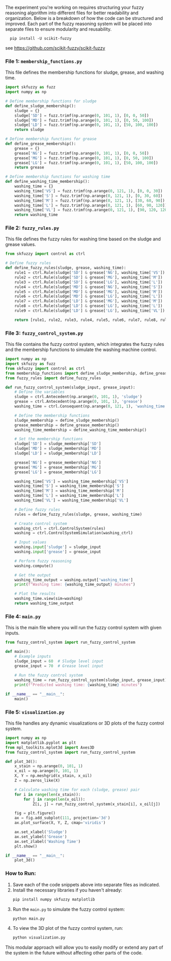 The experiment you're working on requires structuring your fuzzy reasoning algorithm into different files for better readability and organization. Below is a breakdown of how the code can be structured and improved. Each part of the fuzzy reasoning system will be placed into separate files to ensure modularity and reusability.
```shell
  pip install -U scikit-fuzzy
```
see https://github.com/scikit-fuzzy/scikit-fuzzy

### File 1: `membership_functions.py`
This file defines the membership functions for sludge, grease, and washing time.

```python
import skfuzzy as fuzz
import numpy as np

# Define membership functions for sludge
def define_sludge_membership():
    sludge = {}
    sludge['SD'] = fuzz.trimf(np.arange(0, 101, 1), [0, 0, 50])
    sludge['MD'] = fuzz.trimf(np.arange(0, 101, 1), [0, 50, 100])
    sludge['LD'] = fuzz.trimf(np.arange(0, 101, 1), [50, 100, 100])
    return sludge

# Define membership functions for grease
def define_grease_membership():
    grease = {}
    grease['NG'] = fuzz.trimf(np.arange(0, 101, 1), [0, 0, 50])
    grease['MG'] = fuzz.trimf(np.arange(0, 101, 1), [0, 50, 100])
    grease['LG'] = fuzz.trimf(np.arange(0, 101, 1), [50, 100, 100])
    return grease

# Define membership functions for washing time
def define_washing_time_membership():
    washing_time = {}
    washing_time['VS'] = fuzz.trimf(np.arange(0, 121, 1), [0, 0, 30])
    washing_time['S'] = fuzz.trimf(np.arange(0, 121, 1), [0, 30, 60])
    washing_time['M'] = fuzz.trimf(np.arange(0, 121, 1), [30, 60, 90])
    washing_time['L'] = fuzz.trimf(np.arange(0, 121, 1), [60, 90, 120])
    washing_time['VL'] = fuzz.trimf(np.arange(0, 121, 1), [90, 120, 120])
    return washing_time
```

### File 2: `fuzzy_rules.py`
This file defines the fuzzy rules for washing time based on the sludge and grease values.

```python
from skfuzzy import control as ctrl

# Define fuzzy rules
def define_fuzzy_rules(sludge, grease, washing_time):
    rule1 = ctrl.Rule(sludge['SD'] & grease['NG'], washing_time['VS'])
    rule2 = ctrl.Rule(sludge['SD'] & grease['MG'], washing_time['M'])
    rule3 = ctrl.Rule(sludge['SD'] & grease['LG'], washing_time['L'])
    rule4 = ctrl.Rule(sludge['MD'] & grease['NG'], washing_time['S'])
    rule5 = ctrl.Rule(sludge['MD'] & grease['MG'], washing_time['M'])
    rule6 = ctrl.Rule(sludge['MD'] & grease['LG'], washing_time['L'])
    rule7 = ctrl.Rule(sludge['LD'] & grease['MG'], washing_time['M'])
    rule8 = ctrl.Rule(sludge['LD'] & grease['LG'], washing_time['L'])
    rule9 = ctrl.Rule(sludge['LD'] & grease['LG'], washing_time['VL'])

    return [rule1, rule2, rule3, rule4, rule5, rule6, rule7, rule8, rule9]
```

### File 3: `fuzzy_control_system.py`
This file contains the fuzzy control system, which integrates the fuzzy rules and the membership functions to simulate the washing machine control.

```python
import numpy as np
import skfuzzy as fuzz
from skfuzzy import control as ctrl
from membership_functions import define_sludge_membership, define_grease_membership, define_washing_time_membership
from fuzzy_rules import define_fuzzy_rules

def run_fuzzy_control_system(sludge_input, grease_input):
    # Define the variables
    sludge = ctrl.Antecedent(np.arange(0, 101, 1), 'sludge')
    grease = ctrl.Antecedent(np.arange(0, 101, 1), 'grease')
    washing_time = ctrl.Consequent(np.arange(0, 121, 1), 'washing_time')

    # Define the membership functions
    sludge_membership = define_sludge_membership()
    grease_membership = define_grease_membership()
    washing_time_membership = define_washing_time_membership()

    # Set the membership functions
    sludge['SD'] = sludge_membership['SD']
    sludge['MD'] = sludge_membership['MD']
    sludge['LD'] = sludge_membership['LD']

    grease['NG'] = grease_membership['NG']
    grease['MG'] = grease_membership['MG']
    grease['LG'] = grease_membership['LG']

    washing_time['VS'] = washing_time_membership['VS']
    washing_time['S'] = washing_time_membership['S']
    washing_time['M'] = washing_time_membership['M']
    washing_time['L'] = washing_time_membership['L']
    washing_time['VL'] = washing_time_membership['VL']

    # Define fuzzy rules
    rules = define_fuzzy_rules(sludge, grease, washing_time)

    # Create control system
    washing_ctrl = ctrl.ControlSystem(rules)
    washing = ctrl.ControlSystemSimulation(washing_ctrl)

    # Input values
    washing.input['sludge'] = sludge_input
    washing.input['grease'] = grease_input

    # Perform fuzzy reasoning
    washing.compute()

    # Get the output
    washing_time_output = washing.output['washing_time']
    print(f"Washing time: {washing_time_output} minutes")

    # Plot the results
    washing_time.view(sim=washing)
    return washing_time_output
```

### File 4: `main.py`
This is the main file where you will run the fuzzy control system with given inputs.

```python
from fuzzy_control_system import run_fuzzy_control_system

def main():
    # Example inputs
    sludge_input = 60  # Sludge level input
    grease_input = 70  # Grease level input
    
    # Run the fuzzy control system
    washing_time = run_fuzzy_control_system(sludge_input, grease_input)
    print(f"Predicted washing time: {washing_time} minutes")

if __name__ == "__main__":
    main()
```

### File 5: `visualization.py`
This file handles any dynamic visualizations or 3D plots of the fuzzy control system.

```python
import numpy as np
import matplotlib.pyplot as plt
from mpl_toolkits.mplot3d import Axes3D
from fuzzy_control_system import run_fuzzy_control_system

def plot_3d():
    x_stain = np.arange(0, 101, 1)
    x_oil = np.arange(0, 101, 1)
    X, Y = np.meshgrid(x_stain, x_oil)
    Z = np.zeros_like(X)

    # Calculate washing time for each (sludge, grease) pair
    for i in range(len(x_stain)):
        for j in range(len(x_oil)):
            Z[i, j] = run_fuzzy_control_system(x_stain[i], x_oil[j])

    fig = plt.figure()
    ax = fig.add_subplot(111, projection='3d')
    ax.plot_surface(X, Y, Z, cmap='viridis')

    ax.set_xlabel('Sludge')
    ax.set_ylabel('Grease')
    ax.set_zlabel('Washing Time')
    plt.show()

if __name__ == "__main__":
    plot_3d()
```

### How to Run:
1. Save each of the code snippets above into separate files as indicated.
2. Install the necessary libraries if you haven't already:
   ```bash
   pip install numpy skfuzzy matplotlib
   ```
3. Run the `main.py` to simulate the fuzzy control system:
   ```bash
   python main.py
   ```
4. To view the 3D plot of the fuzzy control system, run:
   ```bash
   python visualization.py
   ```

This modular approach will allow you to easily modify or extend any part of the system in the future without affecting other parts of the code.